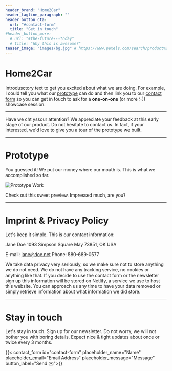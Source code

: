 ```yaml
---
header_brand: "Home2Car"
header_tagline_paragraph: ""
header_button_cta:
  url: "#contact-form"
  title: "Get in touch"
#header_button_more:
  # url: "#the-future---today"
  # title: "Why this is awesome?"
teaser_image: "images/bg.jpg" # https://www.pexels.com/search/product%20testing/
---
```


# Home2Car
Introdusctory text to get you excited about what we are doing. For example, I could tell you what our [prototype](#prototype) can do and then link you to our [contact form](#contact-form) so you can get in touch to ask for a **one-on-one** (or more :-)) showcase session.

---
Have we cht yssour attention? We appreciate your feedback at this early stage of our product. Do not hesitate to contact us. In fact, if your interested, we'd love to give you a tour of the prototype we built.

---

# Prototype

You guessed it! We put our money where our mouth is. This is what we accomplished so far.

![Prototype Work](images/prototype.jpg) <!-- https://www.pexels.com/search/product%20testing/ -->

Check out this sweet preview. Impressed much, are you?

---

# Imprint & Privacy Policy

Let's keep it simple. This is our contact information:

Jane Doe
1093 Simpson Square
May 73851, OK
USA

E-mail: jane@doe.net
Phone: 580-689-0577

We take data privacy very seriously, so we make sure not to store anything we do not need. We do not have any tracking service, no cookies or anything like that. If you decide to use the contact form or the newsletter sign up this information will be stored on Netlify, a service we use to host this website. You can approach us any time to have your data removed or simply retrieve information about what information we did store.

---

# Stay in touch

Let's stay in touch. Sign up for our newsletter. Do not worry, we will not bother you with boring details. Expect nice & tight updates about once or twice every 3 months.

{{< contact_form id="contact-form" placeholder_name="Name" placeholder_email="Email Address" placeholder_message="Message" button_label="Send ✉️">}}

